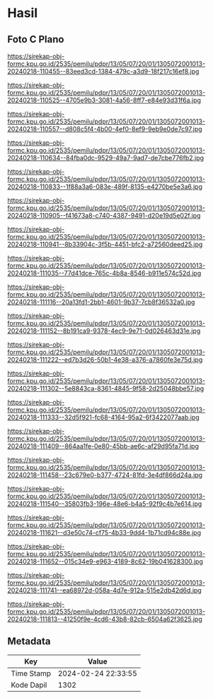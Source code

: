 # Hasil

## Foto C Plano

https://sirekap-obj-formc.kpu.go.id/2535/pemilu/pdpr/13/05/07/20/01/1305072001013-20240218-110455--83eed3cd-1384-479c-a3d9-18f217c16ef8.jpg

https://sirekap-obj-formc.kpu.go.id/2535/pemilu/pdpr/13/05/07/20/01/1305072001013-20240218-110525--4705e9b3-3081-4a56-8ff7-e84e93d31f6a.jpg

https://sirekap-obj-formc.kpu.go.id/2535/pemilu/pdpr/13/05/07/20/01/1305072001013-20240218-110557--d808c5f4-4b00-4ef0-8ef9-9eb9e0de7c97.jpg

https://sirekap-obj-formc.kpu.go.id/2535/pemilu/pdpr/13/05/07/20/01/1305072001013-20240218-110634--84fba0dc-9529-49a7-9ad7-de7cbe776fb2.jpg

https://sirekap-obj-formc.kpu.go.id/2535/pemilu/pdpr/13/05/07/20/01/1305072001013-20240218-110833--1f88a3a6-083e-489f-8135-e4270be5e3a6.jpg

https://sirekap-obj-formc.kpu.go.id/2535/pemilu/pdpr/13/05/07/20/01/1305072001013-20240218-110905--f41673a8-c740-4387-9491-d20e19d5e02f.jpg

https://sirekap-obj-formc.kpu.go.id/2535/pemilu/pdpr/13/05/07/20/01/1305072001013-20240218-110941--8b33904c-3f5b-4451-bfc2-a72560deed25.jpg

https://sirekap-obj-formc.kpu.go.id/2535/pemilu/pdpr/13/05/07/20/01/1305072001013-20240218-111035--77d41dce-765c-4b8a-8546-b911e574c52d.jpg

https://sirekap-obj-formc.kpu.go.id/2535/pemilu/pdpr/13/05/07/20/01/1305072001013-20240218-111116--20a13fd1-2bb1-4601-9b37-7cb8f36532a0.jpg

https://sirekap-obj-formc.kpu.go.id/2535/pemilu/pdpr/13/05/07/20/01/1305072001013-20240218-111152--8b191ca9-9378-4ec9-9e71-0d026463d31e.jpg

https://sirekap-obj-formc.kpu.go.id/2535/pemilu/pdpr/13/05/07/20/01/1305072001013-20240218-111222--ed7b3d26-50b1-4e38-a376-a7860fe3e75d.jpg

https://sirekap-obj-formc.kpu.go.id/2535/pemilu/pdpr/13/05/07/20/01/1305072001013-20240218-111302--5e8843ca-8361-4845-9f58-2d25048bbe57.jpg

https://sirekap-obj-formc.kpu.go.id/2535/pemilu/pdpr/13/05/07/20/01/1305072001013-20240218-111333--32d5f921-fc68-4164-95a2-6f3422077aab.jpg

https://sirekap-obj-formc.kpu.go.id/2535/pemilu/pdpr/13/05/07/20/01/1305072001013-20240218-111409--864aa1fe-0e80-45bb-ae6c-af29d95fa71d.jpg

https://sirekap-obj-formc.kpu.go.id/2535/pemilu/pdpr/13/05/07/20/01/1305072001013-20240218-111458--23c679e0-b377-4724-81fd-3e4df866d24a.jpg

https://sirekap-obj-formc.kpu.go.id/2535/pemilu/pdpr/13/05/07/20/01/1305072001013-20240218-111540--35803fb3-196e-48e6-b4a5-92f9c4b7e614.jpg

https://sirekap-obj-formc.kpu.go.id/2535/pemilu/pdpr/13/05/07/20/01/1305072001013-20240218-111621--d3e50c74-cf75-4b33-9dd4-1b71cd94c88e.jpg

https://sirekap-obj-formc.kpu.go.id/2535/pemilu/pdpr/13/05/07/20/01/1305072001013-20240218-111652--015c34e9-e963-4189-8c62-19b041628300.jpg

https://sirekap-obj-formc.kpu.go.id/2535/pemilu/pdpr/13/05/07/20/01/1305072001013-20240218-111741--ea68972d-058a-4d7e-912a-515e2db42d6d.jpg

https://sirekap-obj-formc.kpu.go.id/2535/pemilu/pdpr/13/05/07/20/01/1305072001013-20240218-111813--41250f9e-4cd6-43b8-82cb-6504a62f3625.jpg


## Metadata

| Key        | Value               |
| ---------- | ------------------- |
| Time Stamp | 2024-02-24 22:33:55 |
| Kode Dapil | 1302                |



